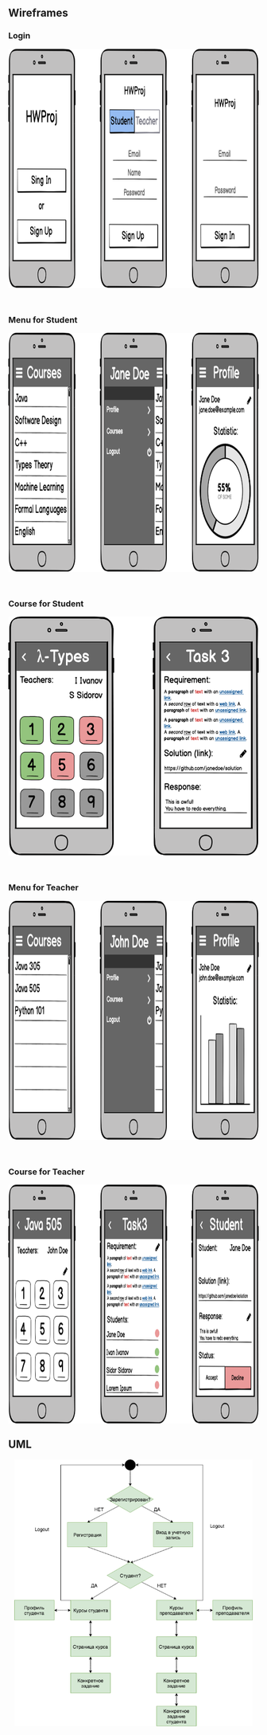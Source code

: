 ## Wireframes

### Login
<p align="center">
  <img src="0 Login.png" height="480" align="center">
</p>

<br>

### Menu for Student
<p align="center">
  <img src="1 Menu for Student.png" height="480" align="center">
</p>

<br>

### Course for Student
<p align="center">
  <img src="2 Course for Student.png" height="480" align="center">
</p>

<br>

### Menu for Teacher
<p align="center">
  <img src="3 Menu for Teacher.png" height="480" align="center">
</p>

<br>

### Course for Teacher
<p align="center">
  <img src="4 Course for Teacher.png" height="480" align="center">
</p>

## UML
<p align="center">
  <img src="UMLDiagram.png" width="480" align="center">
 </p>

